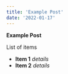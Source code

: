 ```yaml
---
title: 'Example Post'
date: '2022-01-17'
---
```


**Example Post**

List of items
- **Item 1** _details_
- **Item 2** _details_
